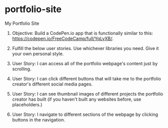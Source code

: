 # portfolio-site
My Portfolio Site

1. Objective: Build a CodePen.io app that is functionally similar to this: https://codepen.io/FreeCodeCamp/full/YqLyXB/.

2. Fulfill the below user stories. Use whichever libraries you need. Give it your own personal style.

3. User Story: I can access all of the portfolio webpage's content just by scrolling.

4. User Story: I can click different buttons that will take me to the portfolio creator's different social media pages.

5. User Story: I can see thumbnail images of different projects the portfolio creator has built (if you haven't built any websites before, use placeholders.)

6. User Story: I navigate to different sections of the webpage by clicking buttons in the navigation.
